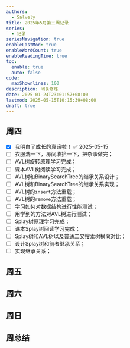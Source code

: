 ```yaml
---
authors:
  - Salvely
title: 2025年5月第三周记录
series:
  - 记录
seriesNavigation: true
enableLastMod: true
enableWordCount: true
enableReadingTime: true
toc:
  enable: true
  auto: false
code:
  maxShownlines: 100
description: 闭关修炼
date: 2025-01-24T23:01:57+08:00
lastmod: 2025-05-15T10:15:39+08:00
draft: true
---
```


## 周四

- [x] 我明白了成长的真谛啦！ ✅ 2025-05-15
- [ ] 衣服洗一下，房间收拾一下，把杂事做完；
- [ ] AVL树旋转原理学习完成；
- [ ] 课本AVL树阅读学习完成；
- [ ] AVL树和BinarySearchTree的继承关系设计；
- [ ] AVL树和BinarySearchTree的继承关系实现；
- [ ] AVL树的`insert`方法重载；
- [ ] AVL树的`remove`方法重载；
- [ ] 学习如何对数据结构进行性能测试；
- [ ] 用学到的方法对AVL树进行测试；
- [ ] Splay树原理学习完成；
- [ ] 课本Splay树阅读学习完成；
- [ ] Splay树和AVL树以及普通二叉搜索树横向对比；
- [ ] 设计Splay树和前者继承关系；
- [ ] 实现继承关系；

## 周五

## 周六

## 周日

## 周总结
